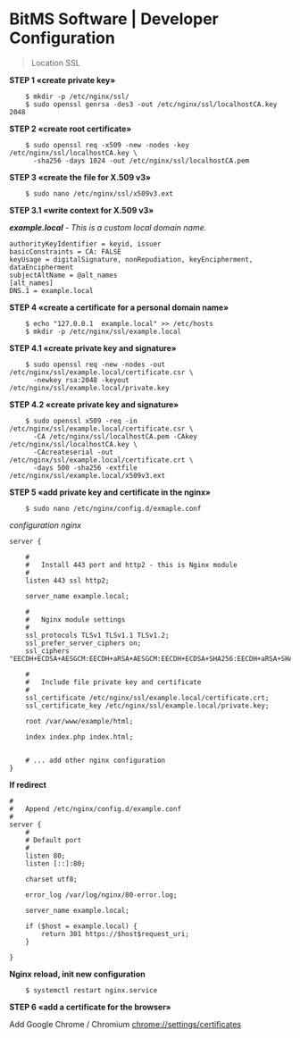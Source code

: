 # BitMS Software | Developer Configuration

> Location SSL

**STEP 1 «create private key»**
```
    $ mkdir -p /etc/nginx/ssl/
    $ sudo openssl genrsa -des3 -out /etc/nginx/ssl/localhostCA.key 2048
```

**STEP 2 «create root certificate»**
```
    $ sudo openssl req -x509 -new -nodes -key /etc/nginx/ssl/localhostCA.key \
      -sha256 -days 1024 -out /etc/nginx/ssl/localhostCA.pem
```

**STEP 3 «create the file for X.509 v3»**
```
    $ sudo nano /etc/nginx/ssl/x509v3.ext
```

**STEP 3.1 «write context for X.509 v3»**

_**example.local** - This is a custom local domain name._ 

```
authorityKeyIdentifier = keyid, issuer
basicConstraints = CA: FALSE
keyUsage = digitalSignature, nonRepudiation, keyEncipherment, dataEncipherment
subjectAltName = @alt_names
[alt_names]
DNS.1 = example.local
```

**STEP 4 «create a certificate for a personal domain name»**

```
    $ echo "127.0.0.1  example.local" >> /etc/hosts
    $ mkdir -p /etc/nginx/ssl/example.local
```

**STEP 4.1 «create private key and signature»**

```
    $ sudo openssl req -new -nodes -out /etc/nginx/ssl/example.local/certificate.csr \ 
      -newkey rsa:2048 -keyout /etc/nginx/ssl/example.local/private.key
```

**STEP 4.2 «create private key and signature»**

```
    $ sudo openssl x509 -req -in /etc/nginx/ssl/example.local/certificate.csr \
      -CA /etc/nginx/ssl/localhostCA.pem -CAkey /etc/nginx/ssl/localhostCA.key \
      -CAcreateserial -out /etc/nginx/ssl/example.local/certificate.crt \
      -days 500 -sha256 -extfile /etc/nginx/ssl/example.local/x509v3.ext
```

**STEP 5 «add private key and certificate in the nginx»**

```
    $ sudo nano /etc/nginx/config.d/exmaple.conf
```

_configuration nginx_
```
server {

    #
    #   Install 443 port and http2 - this is Nginx module
    #
    listen 443 ssl http2;

    server_name example.local;

    #
    #   Nginx module settings
    #
    ssl_protocols TLSv1 TLSv1.1 TLSv1.2;
    ssl_prefer_server_ciphers on;
    ssl_ciphers "EECDH+ECDSA+AESGCM:EECDH+aRSA+AESGCM:EECDH+ECDSA+SHA256:EECDH+aRSA+SHA256:EECDH+ECDSA+SHA384:EECDH+ECDSA+SHA256:EECDH+aRSA+SHA384:EDH+aRSA+AESGCM:EDH+aRSA+SHA256:EDH+aRSA:EECDH:!aNULL:!eNULL:!MEDIUM:!LOW:!3DES:!MD5:!EXP:!PSK:!SRP:!DSS:!RC4:!SEED";

    #
    #   Include file private key and certificate
    #
    ssl_certificate /etc/nginx/ssl/example.local/certificate.crt;
    ssl_certificate_key /etc/nginx/ssl/example.local/private.key;

    root /var/www/example/html;

    index index.php index.html;


    # ... add other nginx configuration
}
```
**If redirect**
```
#
#   Append /etc/nginx/config.d/example.conf
#
server {
    #
    # Default port
    #
    listen 80;
    listen [::]:80;

    charset utf8;
    
    error_log /var/log/nginx/80-error.log;

    server_name example.local;

    if ($host = example.local) {
        return 301 https://$host$request_uri;
    }

}
```

**Nginx reload, init new configuration**
```
    $ systemctl restart nginx.service
```

**STEP 6 «add a certificate for the browser»**

Add Google Chrome / Chromium [chrome://settings/certificates](chrome://settings/certificates)